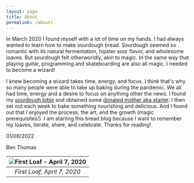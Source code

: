 ```yaml
---
layout: page
title: About
permalink: /about/
---
```


In March 2020 I found myself with a lot of time on my hands. I had always wanted to learn how to make sourdough bread. Sourdough seemed so romantic with its natural fermentation, hipster sour flavor, and wholesome loaves. But sourdough felt otherworldly, akin to magic. In the same way that playing guitar, programming and skateboarding are also all magic. I needed to become a wizard!

I knew becoming a wizard takes time, energy, and focus. I think that's why so many people were able to take up baking during the pandemic. We all had time, energy and a desire to focus on anything other the news. I found my [sourdough bible](https://www.theperfectloaf.com/) and obtained some [donated mother aka starter](https://cheeseboardcollective.coop/). I then set out each week to bake something nourishing and delicious. And I found out that I enjoyed the process, the art, and the growth (magic prerequisites!). I am starting this bread blog because I want to remember my loaves, iterate, share, and celebrate. Thanks for reading!

01/08/2022

Ben Thomas

| ![First Loaf - April 7, 2020](https://user-images.githubusercontent.com/15069517/148862086-42bb42aa-c807-46bb-aa89-67b476822a8d.png) | 
|:--:| 
| *First Loaf, April 7, 2020* |